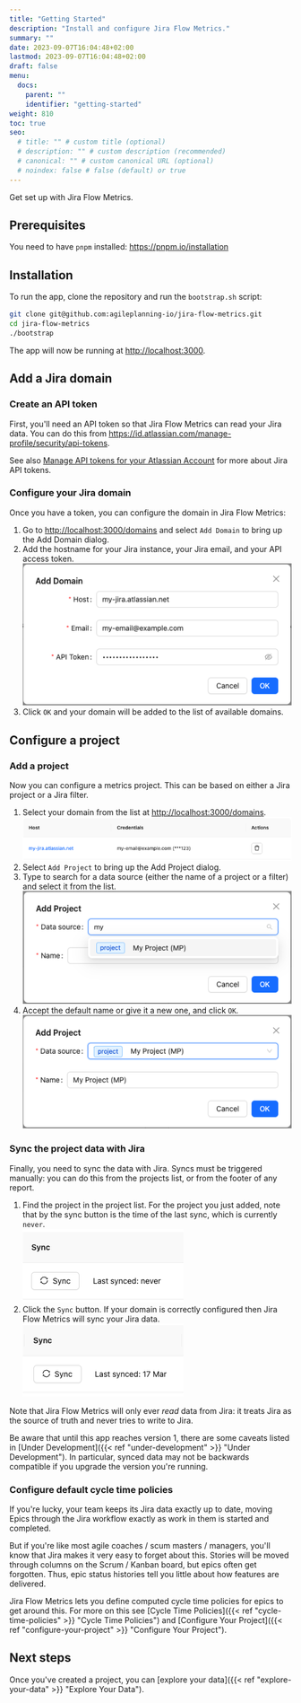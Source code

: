 ```yaml
---
title: "Getting Started"
description: "Install and configure Jira Flow Metrics."
summary: ""
date: 2023-09-07T16:04:48+02:00
lastmod: 2023-09-07T16:04:48+02:00
draft: false
menu:
  docs:
    parent: ""
    identifier: "getting-started"
weight: 810
toc: true
seo:
  # title: "" # custom title (optional)
  # description: "" # custom description (recommended)
  # canonical: "" # custom canonical URL (optional)
  # noindex: false # false (default) or true
---
```


Get set up with Jira Flow Metrics.

## Prerequisites

You need to have `pnpm` installed: https://pnpm.io/installation

## Installation

To run the app, clone the repository and run the `bootstrap.sh` script:

```bash
git clone git@github.com:agileplanning-io/jira-flow-metrics.git
cd jira-flow-metrics
./bootstrap
```

The app will now be running at <http://localhost:3000>.

## Add a Jira domain

### Create an API token

First, you'll need an API token so that Jira Flow Metrics can read your Jira data. You can do this from <https://id.atlassian.com/manage-profile/security/api-tokens>.

See also [Manage API tokens for your Atlassian Account](https://support.atlassian.com/atlassian-account/docs/manage-api-tokens-for-your-atlassian-account/) for more about Jira API tokens.

### Configure your Jira domain

Once you have a token, you can configure the domain in Jira Flow Metrics:

1. Go to <http://localhost:3000/domains> and select `Add Domain` to bring up the Add Domain dialog.
2. Add the hostname for your Jira instance, your Jira email, and your API access token.<br>
   ![Add domain example](add-domain.png)
3. Click `OK` and your domain will be added to the list of available domains.

## Configure a project

### Add a project

Now you can configure a metrics project. This can be based on either a Jira project or a Jira filter.

1. Select your domain from the list at <http://localhost:3000/domains>.<br>
   ![Domains list example](domains-list.png)
2. Select `Add Project` to bring up the Add Project dialog.
3. Type to search for a data source (either the name of a project or a filter) and select it from the list.<br>
   ![Search for data source](add-project-draft.png)
4. Accept the default name or give it a new one, and click `OK`.<br>
   ![Name data source](add-project-complete.png)

### Sync the project data with Jira

Finally, you need to sync the data with Jira. Syncs must be triggered manually: you can do this from the projects list, or from the footer of any report.

1. Find the project in the project list. For the project you just added, note that by the sync button is the time of the last sync, which is currently `never`.<br>
   ![Projects list](project-never-synced.png)
2. Click the `Sync` button. If your domain is correctly configured then Jira Flow Metrics will sync your Jira data.<br>
   ![Synced project](project-synced.png)

Note that Jira Flow Metrics will only ever _read_ data from Jira: it treats Jira as the source of truth and never tries to write to Jira.

Be aware that until this app reaches version 1, there are some caveats listed in [Under Development]({{< ref "under-development" >}} "Under Development"). In particular, synced data may not be backwards compatible if you upgrade the version you're running.

### Configure default cycle time policies

If you're lucky, your team keeps its Jira data exactly up to date, moving Epics through the Jira workflow exactly as work in them is started and completed.

But if you're like most agile coaches / scum masters / managers, you'll know that Jira makes it very easy to forget about this. Stories will be moved through columns on the Scrum / Kanban board, but epics often get forgotten. Thus, epic status histories tell you little about how features are delivered.

Jira Flow Metrics lets you define computed cycle time policies for epics to get around this. For more on this see [Cycle Time Policies]({{< ref "cycle-time-policies" >}} "Cycle Time Policies") and [Configure Your Project]({{< ref "configure-your-project" >}} "Configure Your Project").

## Next steps

Once you've created a project, you can [explore your data]({{< ref "explore-your-data" >}} "Explore Your Data").
